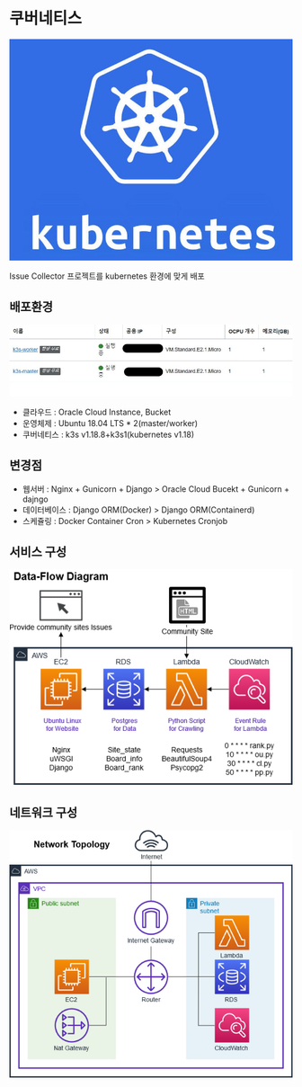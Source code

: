 # 쿠버네티스

![aws](../../images/IssueCollector/배포/쿠버네티스/kubernetes.jpg)

Issue Collector 프로젝트를 kubernetes 환경에 맞게 배포

## 배포환경

![aws](../../images/IssueCollector/배포/쿠버네티스/oraclecloud_instance.jpg)

- 클라우드 : Oracle Cloud Instance, Bucket
- 운영체제 : Ubuntu 18.04 LTS * 2(master/worker)
- 쿠버네티스 : k3s v1.18.8+k3s1(kubernetes v1.18)

## 변경점

- 웹서버 : Nginx + Gunicorn + Django > Oracle Cloud Bucekt + Gunicorn + dajngo
- 데이터베이스 : Django ORM(Docker) > Django ORM(Containerd)
- 스케쥴링 : Docker Container Cron > Kubernetes Cronjob

## 서비스 구성

![service](../../images/IssueCollector/배포/클라우드/service.jpg)

## 네트워크 구성

![network](../../images/IssueCollector/배포/클라우드/network.jpg)